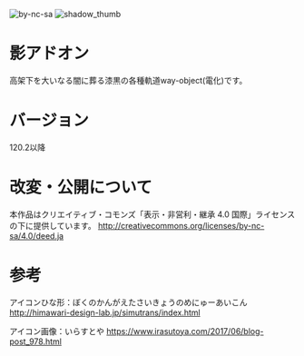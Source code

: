 ![by-nc-sa](https://user-images.githubusercontent.com/15730241/53064337-c6a29680-350a-11e9-8ae8-043dbcfae194.png)
![shadow_thumb](https://user-images.githubusercontent.com/15730241/52946630-c8a81080-33b7-11e9-8bfa-714dd8eb7a7c.png)

# 影アドオン

高架下を大いなる闇に葬る漆黒の各種軌道way-object(電化)です。

# バージョン

120.2以降

# 改変・公開について

本作品はクリエイティブ・コモンズ「表示・非営利・継承 4.0 国際」ライセンスの下に提供しています。
http://creativecommons.org/licenses/by-nc-sa/4.0/deed.ja


# 参考

アイコンひな形：ぼくのかんがえたさいきょうのめにゅーあいこん
http://himawari-design-lab.jp/simutrans/index.html

アイコン画像：いらすとや
https://www.irasutoya.com/2017/06/blog-post_978.html

